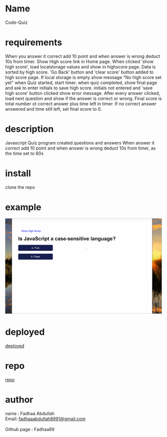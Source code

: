 # Name 
Code-Quiz
# requirements
When you answer it correct add 10 point and when answer is wrong deduct 10s from timer.
Show High score link in Home page.
When clicked 'show high score', load localstorage values and show in highscore page. Data is sorted by high score.
'Go Back' button and 'clear score' button added to high score page.
If local storage is empty show message "No high score set yet"
when Quiz started, start timer.
when quiz completed, show final page and ask to enter initials to save high score.
 initials not entered and 'save high score' button clicked show error message.
After every answer clicked, load next question and show if the answer is correct or wrong.
Final score is total number ot correct answer plus time left in timer.
If no correct answer answered and time still left, set final score to 0.

# description 
Javascript Quiz program created.questions and answers When answer it correct add 10 point and when answer is wrong deduct 10s from timer, as the time set to 60s
# install
clone the repo
# example 
![Example Gif](./assets/image/example.gif)
 
# deployed
[deployed]("https://fadhaa89.github.io/Code-Quiz/")

# repo
[repo]("https://github.com/fadhaa89/Code-Quiz")

# author 
name : Fadhaa Abdullah <br>
Email: fadhaaabdullah8991@gmail.com <br>  
Github page : Fadhaa89




